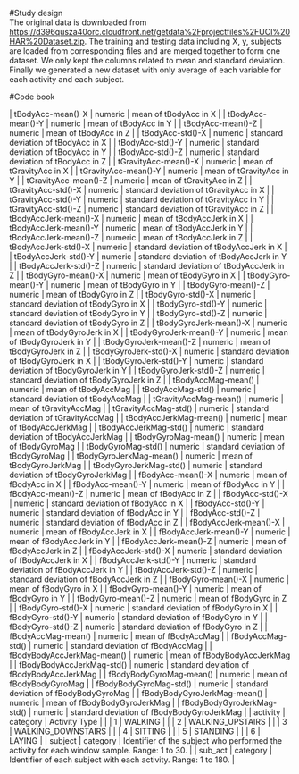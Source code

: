 #Study design  
The original data is downloaded from https://d396qusza40orc.cloudfront.net/getdata%2Fprojectfiles%2FUCI%20HAR%20Dataset.zip. The training and testing data including X, y, subjects are loaded from corresponding files and are merged together to form one dataset. We only kept the columns related to mean and standard deviation. Finally we generated a new dataset with only average of each variable for each activity and each subject.  


#Code book  


 | tBodyAcc-mean()-X | numeric | mean of tBodyAcc in X   | 
 | tBodyAcc-mean()-Y | numeric | mean of tBodyAcc in Y   | 
 | tBodyAcc-mean()-Z | numeric | mean of tBodyAcc in Z   | 
 | tBodyAcc-std()-X | numeric | standard deviation of tBodyAcc in X   | 
 | tBodyAcc-std()-Y | numeric | standard deviation of tBodyAcc in Y   | 
 | tBodyAcc-std()-Z | numeric | standard deviation of tBodyAcc in Z   | 
 | tGravityAcc-mean()-X | numeric | mean of tGravityAcc in X   | 
 | tGravityAcc-mean()-Y | numeric | mean of tGravityAcc in Y   | 
 | tGravityAcc-mean()-Z | numeric | mean of tGravityAcc in Z   | 
 | tGravityAcc-std()-X | numeric | standard deviation of tGravityAcc in X   | 
 | tGravityAcc-std()-Y | numeric | standard deviation of tGravityAcc in Y   | 
 | tGravityAcc-std()-Z | numeric | standard deviation of tGravityAcc in Z   | 
 | tBodyAccJerk-mean()-X | numeric | mean of tBodyAccJerk in X   | 
 | tBodyAccJerk-mean()-Y | numeric | mean of tBodyAccJerk in Y   | 
 | tBodyAccJerk-mean()-Z | numeric | mean of tBodyAccJerk in Z   | 
 | tBodyAccJerk-std()-X | numeric | standard deviation of tBodyAccJerk in X   | 
 | tBodyAccJerk-std()-Y | numeric | standard deviation of tBodyAccJerk in Y   | 
 | tBodyAccJerk-std()-Z | numeric | standard deviation of tBodyAccJerk in Z   | 
 | tBodyGyro-mean()-X | numeric | mean of tBodyGyro in X   | 
 | tBodyGyro-mean()-Y | numeric | mean of tBodyGyro in Y   | 
 | tBodyGyro-mean()-Z | numeric | mean of tBodyGyro in Z   | 
 | tBodyGyro-std()-X | numeric | standard deviation of tBodyGyro in X   | 
 | tBodyGyro-std()-Y | numeric | standard deviation of tBodyGyro in Y   | 
 | tBodyGyro-std()-Z | numeric | standard deviation of tBodyGyro in Z   | 
 | tBodyGyroJerk-mean()-X | numeric | mean of tBodyGyroJerk in X   | 
 | tBodyGyroJerk-mean()-Y | numeric | mean of tBodyGyroJerk in Y   | 
 | tBodyGyroJerk-mean()-Z | numeric | mean of tBodyGyroJerk in Z   | 
 | tBodyGyroJerk-std()-X | numeric | standard deviation of tBodyGyroJerk in X   | 
 | tBodyGyroJerk-std()-Y | numeric | standard deviation of tBodyGyroJerk in Y   | 
 | tBodyGyroJerk-std()-Z | numeric | standard deviation of tBodyGyroJerk in Z   | 
 | tBodyAccMag-mean() | numeric | mean of tBodyAccMag    | 
 | tBodyAccMag-std() | numeric | standard deviation of tBodyAccMag    | 
 | tGravityAccMag-mean() | numeric | mean of tGravityAccMag    | 
 | tGravityAccMag-std() | numeric | standard deviation of tGravityAccMag    | 
 | tBodyAccJerkMag-mean() | numeric | mean of tBodyAccJerkMag    | 
 | tBodyAccJerkMag-std() | numeric | standard deviation of tBodyAccJerkMag    | 
 | tBodyGyroMag-mean() | numeric | mean of tBodyGyroMag    | 
 | tBodyGyroMag-std() | numeric | standard deviation of tBodyGyroMag    | 
 | tBodyGyroJerkMag-mean() | numeric | mean of tBodyGyroJerkMag    | 
 | tBodyGyroJerkMag-std() | numeric | standard deviation of tBodyGyroJerkMag    | 
 | fBodyAcc-mean()-X | numeric | mean of fBodyAcc in X   | 
 | fBodyAcc-mean()-Y | numeric | mean of fBodyAcc in Y   | 
 | fBodyAcc-mean()-Z | numeric | mean of fBodyAcc in Z   | 
 | fBodyAcc-std()-X | numeric | standard deviation of fBodyAcc in X   | 
 | fBodyAcc-std()-Y | numeric | standard deviation of fBodyAcc in Y   | 
 | fBodyAcc-std()-Z | numeric | standard deviation of fBodyAcc in Z   | 
 | fBodyAccJerk-mean()-X | numeric | mean of fBodyAccJerk in X   | 
 | fBodyAccJerk-mean()-Y | numeric | mean of fBodyAccJerk in Y   | 
 | fBodyAccJerk-mean()-Z | numeric | mean of fBodyAccJerk in Z   | 
 | fBodyAccJerk-std()-X | numeric | standard deviation of fBodyAccJerk in X   | 
 | fBodyAccJerk-std()-Y | numeric | standard deviation of fBodyAccJerk in Y   | 
 | fBodyAccJerk-std()-Z | numeric | standard deviation of fBodyAccJerk in Z   | 
 | fBodyGyro-mean()-X | numeric | mean of fBodyGyro in X   | 
 | fBodyGyro-mean()-Y | numeric | mean of fBodyGyro in Y   | 
 | fBodyGyro-mean()-Z | numeric | mean of fBodyGyro in Z   | 
 | fBodyGyro-std()-X | numeric | standard deviation of fBodyGyro in X   | 
 | fBodyGyro-std()-Y | numeric | standard deviation of fBodyGyro in Y   | 
 | fBodyGyro-std()-Z | numeric | standard deviation of fBodyGyro in Z   | 
 | fBodyAccMag-mean() | numeric | mean of fBodyAccMag    | 
 | fBodyAccMag-std() | numeric | standard deviation of fBodyAccMag    | 
 | fBodyBodyAccJerkMag-mean() | numeric | mean of fBodyBodyAccJerkMag    | 
 | fBodyBodyAccJerkMag-std() | numeric | standard deviation of fBodyBodyAccJerkMag    | 
 | fBodyBodyGyroMag-mean() | numeric | mean of fBodyBodyGyroMag    | 
 | fBodyBodyGyroMag-std() | numeric | standard deviation of fBodyBodyGyroMag    | 
 | fBodyBodyGyroJerkMag-mean() | numeric | mean of fBodyBodyGyroJerkMag    | 
 | fBodyBodyGyroJerkMag-std() | numeric | standard deviation of fBodyBodyGyroJerkMag    | 
 | activity | category | Activity Type   | 
 |  | 1 | WALKING   | 
 |  | 2 | WALKING_UPSTAIRS   | 
 |  | 3 | WALKING_DOWNSTAIRS   | 
 |  | 4 | SITTING   | 
 |  | 5 | STANDING   | 
 |  | 6 | LAYING   | 
 | subject | category | Identifier of the subject who performed the activity for each window sample. Range: 1 to 30.   | 
 | sub_act | category | Identifier of each subject with each activity. Range: 1 to 180. | 

